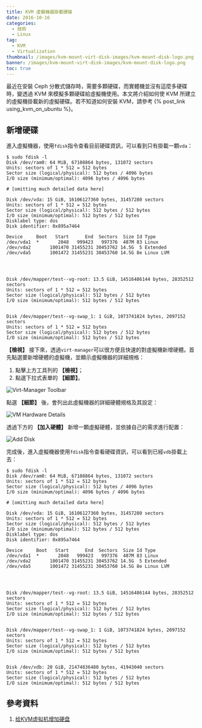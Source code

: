 ```yaml
---
title: KVM 虛擬機器掛載硬碟
date: 2016-10-16
categories:
  - 技術
  - Linux
tag:
  - KVM
  - Virtualization
thumbnail: /images/kvm-mount-virt-disk-images/kvm-mount-disk-logo.png
banner: /images/kvm-mount-virt-disk-images/kvm-mount-disk-logo.png
toc: true
---
```

最近在安裝 Ceph 分散式儲存時，需要多顆硬碟，而實體機並沒有這麼多硬碟時，變透過 KVM 來模擬多顆硬碟給虛擬機使用。本文將介紹如何使 KVM 所建立的虛擬機掛載新的虛擬硬碟。若不知道如何安裝 KVM，請參考 {% post_link using_kvm_on_ubuntu %}。

<!--more-->

## 新增硬碟
進入虛擬機器，使用`fdisk`指令查看目前硬碟資訊，可以看到只有掛載一顆`vda`：
```shell
$ sudo fdisk -l
Disk /dev/ram0: 64 MiB, 67108864 bytes, 131072 sectors
Units: sectors of 1 * 512 = 512 bytes
Sector size (logical/physical): 512 bytes / 4096 bytes
I/O size (minimum/optimal): 4096 bytes / 4096 bytes

# [omitting much detailed data here]

Disk /dev/vda: 15 GiB, 16106127360 bytes, 31457280 sectors
Units: sectors of 1 * 512 = 512 bytes
Sector size (logical/physical): 512 bytes / 512 bytes
I/O size (minimum/optimal): 512 bytes / 512 bytes
Disklabel type: dos
Disk identifier: 0x895a7464

Device     Boot   Start      End  Sectors  Size Id Type
/dev/vda1  *       2048   999423   997376  487M 83 Linux
/dev/vda2       1001470 31455231 30453762 14.5G  5 Extended
/dev/vda5       1001472 31455231 30453760 14.5G 8e Linux LVM




Disk /dev/mapper/test--vg-root: 13.5 GiB, 14516486144 bytes, 28352512 sectors
Units: sectors of 1 * 512 = 512 bytes
Sector size (logical/physical): 512 bytes / 512 bytes
I/O size (minimum/optimal): 512 bytes / 512 bytes


Disk /dev/mapper/test--vg-swap_1: 1 GiB, 1073741824 bytes, 2097152 sectors
Units: sectors of 1 * 512 = 512 bytes
Sector size (logical/physical): 512 bytes / 512 bytes
I/O size (minimum/optimal): 512 bytes / 512 bytes
```

**【檢視】**
接下來，透過`virt-manager`可以很方便且快速的對虛擬機新增硬體。首先點選要新增硬體的虛擬機，並顯示虛擬機器的詳細規格：
 1. 點擊上方工具列的 **【檢視】**；
 2. 點選下拉式表單的 **【細節】**。

![Virt-Manager Toolbar](/images/kvm-mount-virt-disk-images/vmm-toolbar.png)

點選 **【細節】** 後，會列出此虛擬機器的詳細硬體規格及其設定：

![VM Hardware Details](/images/kvm-mount-virt-disk-images/vm-detail.png)

透過下方的 **【加入硬體】** 新增一顆虛擬硬體，並依據自己的需求進行配置：

![Add Disk](/images/kvm-mount-virt-disk-images/add-disk.png)

完成後，進入虛擬機器使用`fdisk`指令查看硬碟資訊，可以看到已經`vdb`掛載上去：

```shell
$ sudo fdisk -l
Disk /dev/ram0: 64 MiB, 67108864 bytes, 131072 sectors
Units: sectors of 1 * 512 = 512 bytes
Sector size (logical/physical): 512 bytes / 4096 bytes
I/O size (minimum/optimal): 4096 bytes / 4096 bytes

# [omitting much detailed data here]

Disk /dev/vda: 15 GiB, 16106127360 bytes, 31457280 sectors
Units: sectors of 1 * 512 = 512 bytes
Sector size (logical/physical): 512 bytes / 512 bytes
I/O size (minimum/optimal): 512 bytes / 512 bytes
Disklabel type: dos
Disk identifier: 0x895a7464

Device     Boot   Start      End  Sectors  Size Id Type
/dev/vda1  *       2048   999423   997376  487M 83 Linux
/dev/vda2       1001470 31455231 30453762 14.5G  5 Extended
/dev/vda5       1001472 31455231 30453760 14.5G 8e Linux LVM




Disk /dev/mapper/test--vg-root: 13.5 GiB, 14516486144 bytes, 28352512 sectors
Units: sectors of 1 * 512 = 512 bytes
Sector size (logical/physical): 512 bytes / 512 bytes
I/O size (minimum/optimal): 512 bytes / 512 bytes


Disk /dev/mapper/test--vg-swap_1: 1 GiB, 1073741824 bytes, 2097152 sectors
Units: sectors of 1 * 512 = 512 bytes
Sector size (logical/physical): 512 bytes / 512 bytes
I/O size (minimum/optimal): 512 bytes / 512 bytes


Disk /dev/vdb: 20 GiB, 21474836480 bytes, 41943040 sectors
Units: sectors of 1 * 512 = 512 bytes
Sector size (logical/physical): 512 bytes / 512 bytes
I/O size (minimum/optimal): 512 bytes / 512 bytes
```

## 參考資料
  1. [给KVM虚拟机增加硬盘](http://blog.chinaunix.net/uid-30272819-id-5114645.html)
